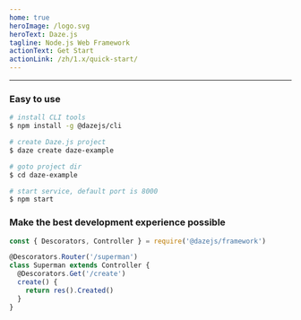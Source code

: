 ```yaml
---
home: true
heroImage: /logo.svg
heroText: Daze.js
tagline: Node.js Web Framework
actionText: Get Start
actionLink: /zh/1.x/quick-start/
---
```


----

### Easy to use
```bash
# install CLI tools
$ npm install -g @dazejs/cli

# create Daze.js project
$ daze create daze-example

# goto project dir
$ cd daze-example

# start service, default port is 8000
$ npm start
```

### Make the best development experience possible
```js
const { Descorators, Controller } = require('@dazejs/framework')

@Descorators.Router('/superman')
class Superman extends Controller {
  @Descorators.Get('/create')
  create() {
    return res().Created()
  }
}
```